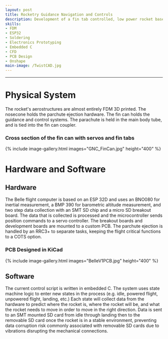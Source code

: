 ```yaml
---
layout: post
title: Rocketry Guidance Navigation and Controls
description: Development of a fin tab controlled, low power rocket based on ESP32 micro controller.
skills: 
- FDM
- ESP32
- Soldering
- Electronics Prototyping
- Embedded C
- CFD
- PCB Design
- Onshape
main-image: /TwistCAD.jpg 
---
```


---
# Physical System
The rocket's aerostructures are almost entirely FDM 3D printed. The nosecone holds the parchute ejection hardware. The fin can holds the guidance and control systems. The parachute is held in the main body tube, and is tied into the fin can coupler.
### Cross section of the fin can with servos and fin tabs
{% include image-gallery.html images="GNC_FinCan.jpg" height="400" %}
# Hardware and Software
## Hardware
The Belle flight computer is based on an ESP 32D and uses an BNO080 for inertial measurement, a BMP 390 for barometric altitude measurement, and two step data collection with an SMT SD chip and a micro SD breakout board. The data that is collected is processed and the microcontroller sends position commands to a servo controller. The breakout boards and development boards are mounted to a custom PCB. The parchute ejection is handled by an RRC3+ to separate tasks, keeping the flight critical functions to a COTS option.
### PCB Designed in KiCad
{% include image-gallery.html images="BelleV1PCB.jpg" height="400" %}
## Software
The current control script is written in embedded C. The system uses state machine logic to enter new states in the process (e.g. idle, powered flight, unpowered flight, landing, etc.) Each state will collect data from the hardware to predict where the rocket is, where the rocket will be, and what the rocket needs to move in order to move in the right direction. Data is sent to an SMT mounted SD card from idle through landing then to the removable SD card once the rocket is in a stable environment, preventing data corruption risk commonly associated with removable SD cards due to vibrations disrupting the mechanical connections.

